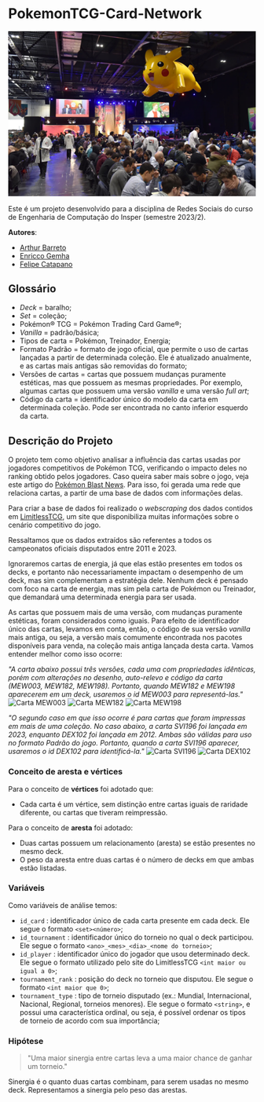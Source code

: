 # PokemonTCG-Card-Network

![Pokémon TCG](wallpaper.jpg)

Este é um projeto desenvolvido para a disciplina de Redes Sociais do curso de Engenharia de Computação do Insper (semestre 2023/2).

**Autores**:

- [Arthur Barreto](https://github.com/Arthur-Barreto)
- [Enricco Gemha](https://github.com/G3mha)
- [Felipe Catapano](https://github.com/MekhyW)

## Glossário

- *Deck* = baralho;
- *Set* = coleção;
- Pokémon® TCG = Pokémon Trading Card Game®;
- *Vanilla* = padrão/básica;
- Tipos de carta = Pokémon, Treinador, Energia;
- Formato Padrão = formato de jogo oficial, que permite o uso de cartas lançadas a partir de determinada coleção. Ele é atualizado anualmente, e as cartas mais antigas são removidas do formato;
- Versões de cartas = cartas que possuem mudanças puramente estéticas, mas que possuem as mesmas propriedades. Por exemplo, algumas cartas que possuem uma versão *vanilla* e uma versão *full art*;
- Código da carta = identificador único do modelo da carta em determinada coleção. Pode ser encontrada no canto inferior esquerdo da carta.

## Descrição do Projeto

O projeto tem como objetivo analisar a influência das cartas usadas por jogadores competitivos de Pokémon TCG, verificando o impacto deles no ranking obtido pelos jogadores. Caso queira saber mais sobre o jogo, veja este artigo do [Pokémon Blast News](https://www.poke-blast-news.net/2010/09/o-que-e-tcg.html). Para isso, foi gerada uma rede que relaciona cartas, a partir de uma base de dados com informações delas.

Para criar a base de dados foi realizado o *webscraping* dos dados contidos em [LimitlessTCG](https://limitlesstcg.com/), um site que disponibiliza muitas informações sobre o cenário competitivo do jogo.

Ressaltamos que os dados extraídos são referentes a todos os campeonatos oficiais disputados entre 2011 e 2023.

Ignoraremos cartas de energia, já que elas estão presentes em todos os decks, e portanto não necessariamente impactam o desempenho de um deck, mas sim complementam a estratégia dele. Nenhum deck é pensado com foco na carta de energia, mas sim pela carta de Pokémon ou Treinador, que demandará uma determinada energia para ser usada.

As cartas que possuem mais de uma versão, com mudanças puramente estéticas, foram considerados como iguais. Para efeito de identificador único das cartas, levamos em conta, então, o código de sua versão *vanilla* mais antiga, ou seja, a versão mais comumente encontrada nos pacotes disponíveis para venda, na coleção mais antiga lançada desta carta. Vamos entender melhor como isso ocorre:

*"A carta abaixo possui três versões, cada uma com propriedades idênticas, porém com alterações no desenho, auto-relevo e código da carta (MEW003, MEW182, MEW198). Portanto, quando MEW182 e MEW198 aparecerem em um deck, usaremos o id MEW003 para representá-las."*
![Carta MEW003](https://limitlesstcg.nyc3.digitaloceanspaces.com/tpci/MEW/MEW_003_R_EN_LG.png)
![Carta MEW182](https://limitlesstcg.nyc3.digitaloceanspaces.com/tpci/MEW/MEW_182_R_EN_LG.png)
![Carta MEW198](https://limitlesstcg.nyc3.digitaloceanspaces.com/tpci/MEW/MEW_198_R_EN_LG.png)

*"O segundo caso em que isso ocorre é para cartas que foram impressas em mais de uma coleção. No caso abaixo, a carta SVI196 foi lançada em 2023, enquanto DEX102 foi lançada em 2012. Ambas são válidas para uso no formato Padrão do jogo. Portanto, quando a carta SVI196 aparecer, usaremos o id DEX102 para identificá-la."*
![Carta SVI196](https://limitlesstcg.nyc3.digitaloceanspaces.com/tpci/SVI/SVI_196_R_EN_LG.png)
![Carta DEX102](https://limitlesstcg.nyc3.digitaloceanspaces.com/tpci/DEX/DEX_102_R_EN_LG.png)

### Conceito de aresta e vértices

Para o conceito de **vértices** foi adotado que:

- Cada carta é um vértice, sem distinção entre cartas iguais de raridade diferente, ou cartas que tiveram reimpressão.

Para o conceito de **aresta** foi adotado:

- Duas cartas possuem um relacionamento (aresta) se estão presentes no mesmo deck.
- O peso da aresta entre duas cartas é o número de decks em que ambas estão listadas.

### Variáveis

Como variáveis de análise temos:

- `id_card` : identificador único de cada carta presente em cada deck. Ele segue o formato `<set><número>`;
- `id_tournament` : identificador único do torneio no qual o deck participou. Ele segue o formato `<ano>_<mes>_<dia>_<nome do torneio>`;
- `id_player` : identificador único do jogador que usou determinado deck. Ele segue o formato utilizado pelo site do LimitlessTCG `<int maior ou igual a 0>`;
- `tournament_rank` : posição do deck no torneio que disputou. Ele segue o formato `<int maior que 0>`;
- `tournament_type` : tipo de torneio disputado (ex.: Mundial, Internacional, Nacional, Regional, torneios menores). Ele segue o formato `<string>`, e possui uma característica ordinal, ou seja, é possível ordenar os tipos de torneio de acordo com sua importância;

### Hipótese

> "Uma maior sinergia entre cartas leva a uma maior chance de ganhar um torneio."

Sinergia é o quanto duas cartas combinam, para serem usadas no mesmo deck. Representamos a sinergia pelo peso das arestas.
